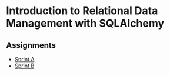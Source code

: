 # Introduction to Relational Data Management with SQLAlchemy


## Assignments
- [Sprint A](https://github.com/KenzieAcademy/backend-sqlalchemy-introduction/blob/sprint-b/instructions/sprint-a.md)
- [Sprint B](https://github.com/KenzieAcademy/backend-sqlalchemy-introduction/blob/sprint-b/instructions/sprint-b.md)
